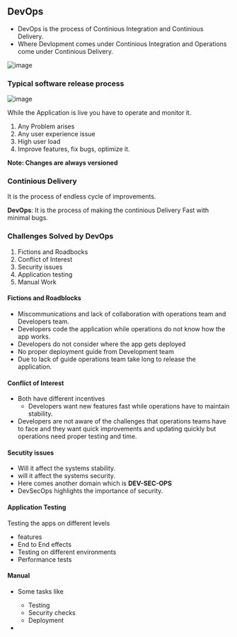 ## DevOps

- DevOps is the process of Continious Integration and Continious Delivery.
- Where Devlopment comes under Continious Integration and Operations come under Continious Delivery.

![image](https://user-images.githubusercontent.com/94950988/209772325-af0f6604-6f7e-4ace-b7c7-ff4a2eac816a.png)

### Typical software release process
![image](https://user-images.githubusercontent.com/94950988/209778387-fe6febf0-0d4d-4e36-b8bf-cfbf03da2f89.png)

While the Application is live you have to operate and monitor it.
1. Any Problem arises
2. Any user experience issue
3. High user load
4. Improve features, fix bugs, optimize it.

**Note: Changes are always versioned**

### Continious Delivery
It is the process of endless cycle of improvements.

**DevOps**: It is the process of making the continious Delivery Fast with minimal bugs.

### Challenges Solved by DevOps
  1. Fictions and Roadbocks
  2. Conflict of Interest
  3. Security issues
  4. Application testing
  5. Manual Work
 
#### Fictions and Roadblocks
  - Miscommunications and lack of collaboration with operations team and Developers team.
  - Developers code the application while operations do not know how the app works.
  - Developers do not consider where the app gets deployed
  - No proper deployment guide from Development team
  - Due to lack of guide operations team take long to release the application.

#### Conflict of Interest

  - Both have different incentives
    - Developers want new features fast while operations have to maintain stability.
  - Developers are not aware of the challenges that operations teams have to face and they want quick improvements and updating quickly but operations need proper testing and time.

#### Secutity issues
  - Will it affect the systems stability.
  - will it affect the systems security.
  - Here comes another domain which is **DEV-SEC-OPS**
  - DevSecOps highlights the importance of security.

#### Application Testing
  Testing the apps on different levels
  - features
  - End to End effects
  - Testing on different environments
  - Performance tests

#### Manual
  - Some tasks like 
    - Testing
    - Security checks
    - Deployment

  - 
  




